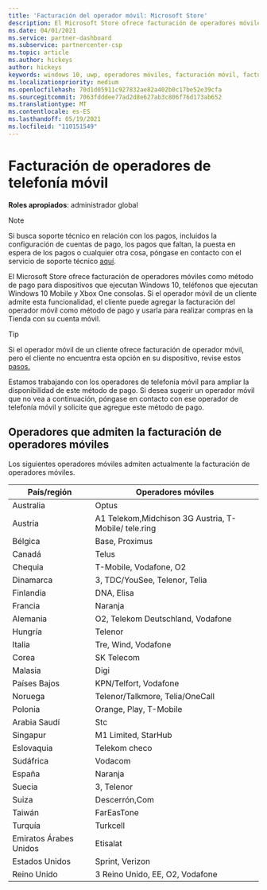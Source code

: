 ```yaml
---
title: 'Facturación del operador móvil: Microsoft Store'
description: El Microsoft Store ofrece facturación de operadores móviles como método de pago para los operadores móviles que admiten esta funcionalidad.
ms.date: 04/01/2021
ms.service: partner-dashboard
ms.subservice: partnercenter-csp
ms.topic: article
ms.author: hickeys
author: hickeys
keywords: windows 10, uwp, operadores móviles, facturación móvil, facturación de operadores móviles
ms.localizationpriority: medium
ms.openlocfilehash: 70d1d05911c927832ae82a402b0c17be52e39cfa
ms.sourcegitcommit: 7063fdddee77ad2d8e627ab3c806f76d173ab652
ms.translationtype: MT
ms.contentlocale: es-ES
ms.lasthandoff: 05/19/2021
ms.locfileid: "110151549"
---
```

# <a name="mobile-operator-billing"></a>Facturación de operadores de telefonía móvil

**Roles apropiados**: administrador global

> [!NOTE]
> Si busca soporte técnico en relación con los pagos, incluidos la configuración de cuentas de pago, los pagos que faltan, la puesta en espera de los pagos o cualquier otra cosa, póngase en contacto con el servicio de soporte técnico [aquí](https://developer.microsoft.com/windows/support).

El Microsoft Store ofrece facturación de operadores móviles como método de pago para dispositivos que ejecutan Windows 10, teléfonos que ejecutan Windows 10 Mobile y Xbox One consolas. Si el operador móvil de un cliente admite esta funcionalidad, el cliente puede agregar la facturación del operador móvil como método de pago y usarla para realizar compras en la Tienda con su cuenta móvil.

> [!TIP]
> Si el operador móvil de un cliente ofrece facturación de operador móvil, pero el cliente no encuentra esta opción en su dispositivo, revise estos [pasos.](https://support.microsoft.com/instantanswers/b25d6dd6-fb8b-3710-1e13-4d30eb01b51f)

Estamos trabajando con los operadores de telefonía móvil para ampliar la disponibilidad de este método de pago. Si desea sugerir un operador móvil que no vea a continuación, póngase en contacto con ese operador de telefonía móvil y solicite que agregue este método de pago.

## <a name="operators-that-support-mobile-operator-billing"></a>Operadores que admiten la facturación de operadores móviles

Los siguientes operadores móviles admiten actualmente la facturación de operadores móviles.

| País/región       | Operadores móviles                                        |
|----------------------|---------------------------------------------------------|
| Australia            | Optus                                                   |
| Austria              | A1 Telekom,Midchison 3G Austria, T-Mobile/ tele.ring  |
| Bélgica              | Base, Proximus                                          |
| Canadá               | Telus                                                   |
| Chequia              | T-Mobile, Vodafone, O2                                  |
| Dinamarca              | 3, TDC/YouSee, Telenor, Telia                         |
| Finlandia              | DNA, Elisa                                              |
| Francia               | Naranja                                                  |
| Alemania              | O2, Telekom Deutschland, Vodafone                       |
| Hungría              | Telenor                                                 |
| Italia                | Tre, Wind, Vodafone                                     |
| Corea                | SK Telecom                                              |
| Malasia             | Digi                                                    |
| Países Bajos          | KPN/Telfort, Vodafone                                 |
| Noruega               | Telenor/Talkmore, Telia/OneCall                     |
| Polonia               | Orange, Play, T-Mobile                                  |
| Arabia Saudí         | Stc                                                     |
| Singapur            | M1 Limited, StarHub                                     |
| Eslovaquia             | Telekom checo                                          |
| Sudáfrica         | Vodacom                                                 |
| España                | Naranja                                                  |
| Suecia               | 3, Telenor                                              |
| Suiza          | Descerrón,Com                                       |
| Taiwán               | FarEasTone                                              |
| Turquía               | Turkcell                                                |
| Emiratos Árabes Unidos | Etisalat                                                |
| Estados Unidos        | Sprint, Verizon                                         |
| Reino Unido       | 3 Reino Unido, EE, O2, Vodafone                                 |
